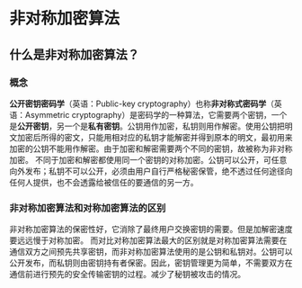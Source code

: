 # 非对称加密算法

## 什么是非对称加密算法？

### 概念

**公开密钥密码学**（英语：Public-key cryptography）也称**非对称式密码学**（英语：Asymmetric cryptography）是密码学的一种算法，它需要两个密钥，一个是**公开密钥**，另一个是**私有密钥**。公钥用作加密，私钥则用作解密。使用公钥把明文加密后所得的密文，只能用相对应的私钥才能解密并得到原本的明文，最初用来加密的公钥不能用作解密。由于加密和解密需要两个不同的密钥，故被称为非对称加密。
不同于加密和解密都使用同一个密钥的对称加密。公钥可以公开，可任意向外发布；私钥不可以公开，必须由用户自行严格秘密保管，绝不透过任何途径向任何人提供，也不会透露给被信任的要通信的另一方。

### 非对称加密算法和对称加密算法的区别

非对称加密算法的保密性好，它消除了最终用户交换密钥的需要。但是加解密速度要远远慢于对称加密。
而对比对称加密算法最大的区别就是对称加密算法需要在通信双方之间预先共享密钥，而非对称加密算法使用的是公钥和私钥对。公钥可以公开发布，而私钥则由密钥持有者保密。因此，密钥管理更为简单，不需要双方在通信前进行预先的安全传输密钥的过程。减少了秘钥被攻击的情况。
